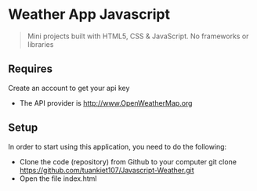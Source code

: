 # Weather App Javascript

> Mini projects built with HTML5, CSS & JavaScript. No frameworks or libraries

## Requires

Create an account to get your api key

- The API provider is http://www.OpenWeatherMap.org

## Setup

In order to start using this application, you need to do the following:

- Clone the code (repository) from Github to your computer git clone https://github.com/tuankiet107/Javascript-Weather.git
- Open the file index.html
